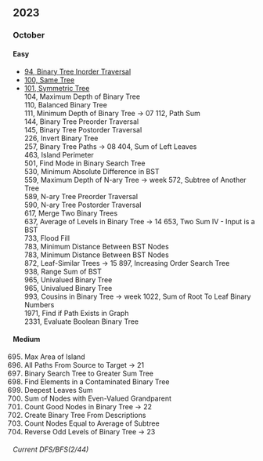 ## 2023
### October
#### Easy
- [94, Binary Tree Inorder Traversal](https://sour-othnielia-55f.notion.site/94-Binary-Tree-Inorder-Traversal-e6ce6f7a9cea40ea8948d1581d2ca717)  
- [100, Same Tree](https://sour-othnielia-55f.notion.site/100-Same-Tree-72e17656c1df46639d234e781d090004)  
- [101, Symmetric Tree](https://sour-othnielia-55f.notion.site/101-Symmetric-Tree-e38288a81ff448acb2c9a5c719afb01e)  
104, Maximum Depth of Binary Tree  
110, Balanced Binary Tree  
111, Minimum Depth of Binary Tree  -> 07 
112, Path Sum  
144, Binary Tree Preorder Traversal  
145, Binary Tree Postorder Traversal  
226, Invert Binary Tree  
257, Binary Tree Paths  -> 08
404, Sum of Left Leaves  
463, Island Perimeter  
501, Find Mode in Binary Search Tree  
530, Minimum Absolute Difference in BST  
559, Maximum Depth of N-ary Tree  -> week
572, Subtree of Another Tree  
589, N-ary Tree Preorder Traversal  
590, N-ary Tree Postorder Traversal  
617, Merge Two Binary Trees  
637, Average of Levels in Binary Tree  -> 14
653, Two Sum IV - Input is a BST  
733, Flood Fill  
783, Minimum Distance Between BST Nodes  
783, Minimum Distance Between BST Nodes  
872, Leaf-Similar Trees  -> 15
897, Increasing Order Search Tree  
938, Range Sum of BST  
965, Univalued Binary Tree  
965, Univalued Binary Tree  
993, Cousins in Binary Tree  -> week
1022, Sum of Root To Leaf Binary Numbers  
1971, Find if Path Exists in Graph  
2331, Evaluate Boolean Binary Tree  

#### Medium
695. Max Area of Island  
797. All Paths From Source to Target  -> 21
1038. Binary Search Tree to Greater Sum Tree  
1261. Find Elements in a Contaminated Binary Tree  
1302. Deepest Leaves Sum  
1315. Sum of Nodes with Even-Valued Grandparent  
1448. Count Good Nodes in Binary Tree  -> 22
2196. Create Binary Tree From Descriptions  
2265. Count Nodes Equal to Average of Subtree  
2415. Reverse Odd Levels of Binary Tree  -> 23

###### Current DFS/BFS(2/44)
